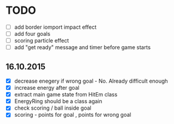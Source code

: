 # TODO

- [ ] add border iomport impact effect
- [ ] add four goals
- [ ] scoring particle effect
- [ ] add "get ready" message and timer before game starts

## 16.10.2015
- [x] decrease enegery if wrong goal - No. Already difficult enough
- [x] increase energy after goal
- [x] extract main game state from HitEm class
- [x] EnergyRing should be a class again
- [x] check scoring / ball inside goal
- [x] scoring - points for goal , points for wrong goal